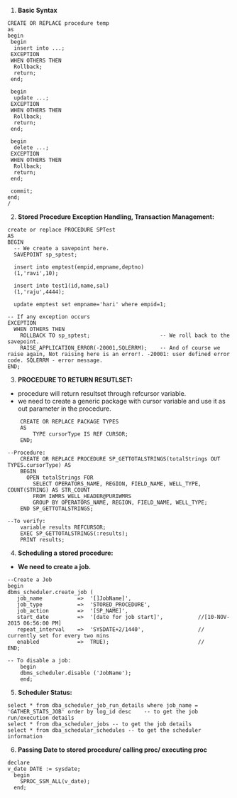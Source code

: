 1. **Basic Syntax**
```
CREATE OR REPLACE procedure temp
as
begin
 begin
  insert into ...;
 EXCEPTION
 WHEN OTHERS THEN
  Rollback;
  return;
 end;
 
 begin
  update ...;
 EXCEPTION
 WHEN OTHERS THEN
  Rollback;
  return;
 end;

 begin
  delete ...;
 EXCEPTION
 WHEN OTHERS THEN
  Rollback;
  return;
 end;
 
 commit;
end;
/
```
2. **Stored Procedure Exception Handling, Transaction Management:**
```
create or replace PROCEDURE SPTest
AS 
BEGIN 
  -- We create a savepoint here.
  SAVEPOINT sp_sptest;

  insert into emptest(empid,empname,deptno)
  (1,'ravi',10);

  insert into test1(id,name,sal)
  (1,'raju',4444);

  update emptest set empname='hari' where empid=1;

-- If any exception occurs
EXCEPTION
  WHEN OTHERS THEN
    ROLLBACK TO sp_sptest;						-- We roll back to the savepoint.
    RAISE_APPLICATION_ERROR(-20001,SQLERRM); 	-- And of course we raise again, Not raising here is an error!. -20001: user defined error code. SQLERRM - error message.
END;
```
3. **PROCEDURE TO RETURN RESUTLSET:**
 - procedure will return resultset through refcursor variable.
 - we need to create a generic package with cursor variable and use it as out parameter in the procedure.
```
	CREATE OR REPLACE PACKAGE TYPES
	AS
		TYPE cursorType IS REF CURSOR;
	END;

--Procedure:
	CREATE OR REPLACE PROCEDURE SP_GETTOTALSTRINGS(totalStrings OUT TYPES.cursorType) AS 
	BEGIN
	  OPEN totalStrings FOR
		SELECT OPERATORS_NAME, REGION, FIELD_NAME, WELL_TYPE, COUNT(STRING) AS STR_COUNT
		FROM IWMRS_WELL_HEADER@PURIWMRS
		GROUP BY OPERATORS_NAME, REGION, FIELD_NAME, WELL_TYPE;
	END SP_GETTOTALSTRINGS;

--To verify:
	variable results REFCURSOR;
	EXEC SP_GETTOTALSTRINGS(:results);
	PRINT results;
```
4. **Scheduling a stored procedure:**
 - **We need to create a job.**
```
--Create a Job
begin
dbms_scheduler.create_job (
   job_name           =>  '[]JobName]',
   job_type           =>  'STORED_PROCEDURE',
   job_action         =>  '[SP_NAME]',
   start_date         =>  '[date for job start]',			//[10-NOV-2015 06:56:00 PM]
   repeat_interval    =>  'SYSDATE+2/1440',					// currently set for every two mins
   enabled            =>  TRUE);							//
END;

-- To disable a job:
	begin
	dbms_scheduler.disable ('JobName');
	end;
```
5. **Scheduler Status:**
```
select * from dba_scheduler_job_run_details where job_name = 'GATHER_STATS_JOB' order by log_id desc	-- to get the job run/execution details
select * from dba_scheduler_jobs -- to get the job details
select * from dba_schedular_schedules -- to get the scheduler information
```
6. **Passing Date to stored procedure/ calling proc/ executing proc**
```
declare
v_date DATE := sysdate;
  begin
    SPROC_SSM_ALL(v_date);
  end;
```
